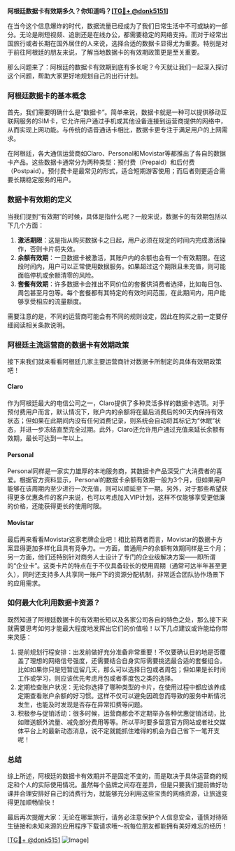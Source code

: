 **阿根廷数据卡有效期多久？你知道吗？[[TG💪+ @donk5151](https://t.me/s/donk5151)]**

在当今这个信息爆炸的时代，数据流量已经成为了我们日常生活中不可或缺的一部分。无论是刷短视频、追剧还是在线办公，都需要稳定的网络支持。而对于经常出国旅行或者长期在国外居住的人来说，选择合适的数据卡显得尤为重要。特别是对于前往阿根廷的朋友来说，了解当地数据卡的有效期政策更是至关重要。

那么问题来了：阿根廷的数据卡有效期到底有多长呢？今天就让我们一起深入探讨这个问题，帮助大家更好地规划自己的出行计划。

### 阿根廷数据卡的基本概念

首先，我们需要明确什么是“数据卡”。简单来说，数据卡就是一种可以提供移动互联网服务的SIM卡，它允许用户通过手机或其他设备连接到运营商提供的网络中，从而实现上网功能。与传统的语音通话卡相比，数据卡更专注于满足用户的上网需求。

在阿根廷，各大通信运营商如Claro、Personal和Movistar等都推出了各自的数据卡产品。这些数据卡通常分为两种类型：预付费（Prepaid）和后付费（Postpaid）。预付费卡是最常见的形式，适合短期游客使用；而后者则更适合需要长期稳定服务的用户。

### 数据卡有效期的定义

当我们提到“有效期”的时候，具体是指什么呢？一般来说，数据卡的有效期包括以下几个方面：

1. **激活期限**：这是指从购买数据卡之日起，用户必须在规定的时间内完成激活操作，否则卡片将失效。
2. **余额有效期**：一旦数据卡被激活，其账户内的余额也会有一个有效期限。在这段时间内，用户可以正常使用数据服务。如果超过这个期限且未充值，则可能面临停机或余额清零的风险。
3. **套餐有效期**：许多数据卡会推出不同价位的套餐供消费者选择，比如每日包、周包甚至月包等。每个套餐都有其特定的有效时间范围，在此期间内，用户能够享受相应的流量额度。

需要注意的是，不同的运营商可能会有不同的规则设定，因此在购买之前一定要仔细阅读相关条款说明。

### 阿根廷主流运营商的数据卡有效期政策

接下来我们就来看看阿根廷几家主要运营商针对数据卡所制定的具体有效期政策吧！

#### Claro
作为阿根廷最大的电信公司之一，Claro提供了多种灵活多样的数据卡选项。对于预付费用户而言，默认情况下，账户内的余额将在最后消费后的90天内保持有效状态；但如果在此期间内没有任何消费记录，则系统会自动将其标记为“休眠”状态，并进一步冻结直至完全过期。此外，Claro还允许用户通过充值来延长余额有效期，最长可达到一年以上。

#### Personal
Personal同样是一家实力雄厚的本地服务商，其数据卡产品深受广大消费者的喜爱。根据官方资料显示，Personal的数据卡余额有效期一般为3个月，但如果用户能够在该周期内至少进行一次充值，则可以顺延至下一期。另外，对于那些希望获得更多优惠条件的客户来说，也可以考虑加入VIP计划，这样不仅能够享受更低廉的价格，还能获得更长的使用时限。

#### Movistar
最后再来看看Movistar这家老牌企业吧！相比前两者而言，Movistar的数据卡方案显得更加多样化且具有竞争力。一方面，普通用户的余额有效期同样是三个月；另一方面，他们还特别针对商务人士设计了专门的企业级解决方案——即所谓的“企业卡”。这类卡片的特点在于不仅具备较长的使用周期（通常可达半年甚至更久），同时还支持多人共享同一账户下的资源分配机制，非常适合团队协作场景下的应用需求。

### 如何最大化利用数据卡资源？

既然知道了阿根廷数据卡的有效期长短以及各家公司各自的特色之处，那么接下来就需要思考如何才能最大程度地发挥出它们的价值啦！以下几点建议或许能给你带来灵感：

1. 提前规划行程安排：出发前做好充分准备非常重要！不仅要确认目的地是否覆盖了理想的网络信号强度，还需要结合自身实际需要挑选最合适的套餐组合。比如如果你只是短暂逗留几天，那么可以选择日包或者周包；但如果是长时间工作或学习，则应该优先考虑月包或者季度包之类的选择。
2. 定期检查账户状况：无论你选择了哪种类型的卡片，在使用过程中都应该养成定期查看账户余额的好习惯。这样不仅可以避免因疏忽而导致的服务中断情况发生，也能及时发现是否存在异常扣费等问题。
3. 积极参与促销活动：很多时候，运营商都会不定期举办各种优惠促销活动，比如赠送额外流量、减免部分费用等等。所以平时要多留意官方网站或者社交媒体平台上的最新动态消息，说不定就能抓住难得的机会为自己省下一笔开支呢！

### 总结

综上所述，阿根廷的数据卡有效期并不是固定不变的，而是取决于具体运营商的规定和个人的实际使用情况。虽然每个品牌之间存在差异，但是只要我们提前做好功课并合理安排好自己的消费行为，就能够充分利用这些宝贵的网络资源，让旅途变得更加顺畅愉快！

最后再次提醒大家：无论在哪里旅行，请务必注意保护个人信息安全，谨慎对待陌生链接和未知来源的应用程序下载请求哦～祝每位朋友都能拥有美好难忘的经历！

[[TG💪+ @donk5151](https://t.me/s/donk5151) ![Image](https://i.postimg.cc/rwNCRYN7/Snipaste-2025-04-30-17-27-05.png)]